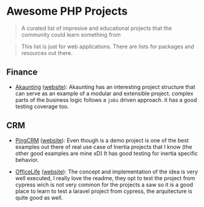 # Awesome PHP Projects
> A curated list of impresive and educational projects that the community could learn something from

> This list is just for web applications. There are lists for packages and resources out there.

## Finance
- [Akaunting](https://github.com/akaunting/akaunting) ([website](https://akaunting.com)): Akaunting has an interesting project structure that can serve as an example of a modular and extensible project. complex parts of the business logic follows a `jobs` driven approach. it has a good testing coverage too.


## CRM
- [PingCRM](https://github.com/inertiajs/pingcrm) ([website](http://demo.inertiajs.com/login)): Even though is a demo project is one of the best examples out there of real use case of Inertia projects that I know (the other good examples are mine xD) It has good testing for inertia specific behavior.

- [OfficeLife](https://github.com/officelifehq/officelife) ([website](https://demo.officelife.io/)): The concept and implementation of the idea is very well executed, I really love the readme, they opt to test the project from cypress wich is not very common for the projects a saw so it is a good place to learn to test a laravel project from cypress, the arquitecture is quite good as well.
